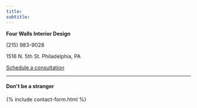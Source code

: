 ```yaml
---
title:
subtitle:
---
```


**Four Walls Interior Design**

(215) 983-9028

1516 N. 5th St. Philadelphia, PA

<a href="https://calendly.com/4wallsid/design-discovery" class="button button--large button--overlay">Schedule a consultation</a>

---

#### Don't be a stranger

{% include contact-form.html %}
